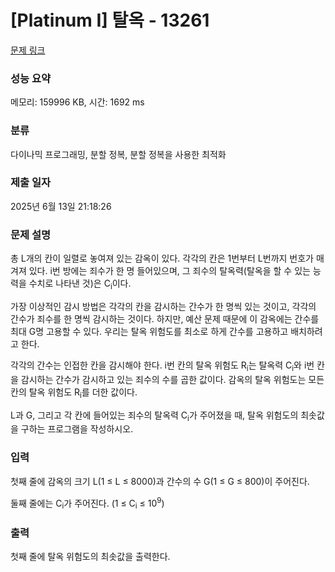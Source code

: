 # [Platinum I] 탈옥 - 13261 

[문제 링크](https://www.acmicpc.net/problem/13261) 

### 성능 요약

메모리: 159996 KB, 시간: 1692 ms

### 분류

다이나믹 프로그래밍, 분할 정복, 분할 정복을 사용한 최적화

### 제출 일자

2025년 6월 13일 21:18:26

### 문제 설명

<p>총 L개의 칸이 일렬로 놓여져 있는 감옥이 있다. 각각의 칸은 1번부터 L번까지 번호가 매겨져 있다. i번 방에는 죄수가 한 명 들어있으며, 그 죄수의 탈옥력(탈옥을 할 수 있는 능력을 수치로 나타낸 것)은 C<sub>i</sub>이다.</p>

<p>가장 이상적인 감시 방법은 각각의 칸을 감시하는 간수가 한 명씩 있는 것이고, 각각의 간수가 죄수를 한 명씩 감시하는 것이다. 하지만, 예산 문제 때문에 이 감옥에는 간수를 최대 G명 고용할 수 있다. 우리는 탈옥 위험도를 최소로 하게 간수를 고용하고 배치하려고 한다.</p>

<p>각각의 간수는 인접한 칸을 감시해야 한다. i번 칸의 탈옥 위험도 R<sub>i</sub>는 탈옥력 C<sub>i</sub>와 i번 칸을 감시하는 간수가 감시하고 있는 죄수의 수를 곱한 값이다. 감옥의 탈옥 위험도는 모든 칸의 탈옥 위험도 R<sub>i</sub>를 더한 값이다.</p>

<p>L과 G, 그리고 각 칸에 들어있는 죄수의 탈옥력 C<sub>i</sub>가 주어졌을 때, 탈옥 위험도의 최솟값을 구하는 프로그램을 작성하시오.</p>

### 입력 

 <p>첫째 줄에 감옥의 크기 L(1 ≤ L ≤ 8000)과 간수의 수 G(1 ≤ G ≤ 800)이 주어진다.</p>

<p>둘째 줄에는 C<sub>i</sub>가 주어진다. (1 ≤ C<sub>i</sub> ≤ 10<sup>9</sup>)</p>

### 출력 

 <p>첫째 줄에 탈옥 위험도의 최솟값을 출력한다.</p>

